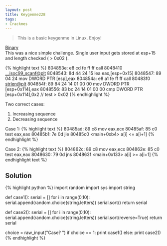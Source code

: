 ```yaml
---
layout: post
title: Keygenme228
tags:
- Crackmes
---
```


> This is a basic keygenme in Linux. Enjoy!  
<!--more-->

<a href="http://www.crackmes.de/users/profdraculare/keygenme228/">Binary</a>  
This was a nice simple challenge. Single user input gets stored at esp+15 and length checked ( > 0x02 ).

{% highlight text %}
804853e: e8 cd fe ff ff        call   8048410 <__isoc99_scanf@plt>
8048543: 8d 44 24 15           lea    eax,[esp+0x15]
8048547: 89 04 24              mov    DWORD PTR [esp],eax
804854a: e8 a1 fe ff ff        call   80483f0 <strlen@plt>
804854f: 89 84 24 14 01 00 00  mov    DWORD PTR [esp+0x114],eax
8048556: 83 bc 24 14 01 00 00  cmp    DWORD PTR [esp+0x114],0x2 // test > 0x02
{% endhighlight %}

Two correct cases:

1. Increasing sequence
2. Decreasing sequence

Case 1:
{% highlight text %}
80485ad: 89 c8              mov    eax,ecx
80485af: 85 c0              test   eax,eax
80485b1: 7e 0d              jle    80485c0 <main+0xb4> a[i] <= a[i+1]
{% endhighlight %}

Case 2:
{% highlight text %}
804862c: 89 c8              mov    eax,ecx
804862e: 85 c0              test   eax,eax
8048630: 79 0d              jns    804863f <main+0x133> a[i] >= a[i+1]
{% endhighlight text %}

## Solution

{% highlight python %}
import random
import sys
import string

def case1():
  serial = []
  for i in range(0,10):
    serial.append(random.choice(string.letters))
  serial.sort()
  return serial

def case2():
  serial = []
  for i in range(0,10):
    serial.append(random.choice(string.letters))
  serial.sort(reverse=True)
  return serial

choice = raw_input("Case? ")
if choice == 1:
  print case1()
else:
  print case2()
{% endhighlight %}
